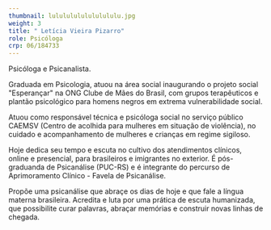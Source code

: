 ```yaml
---
thumbnail: lulululululululululu.jpg
weight: 3
title: " Letícia Vieira Pizarro"
role: Psicóloga
crp: 06/184733
---
```





Psicóloga e Psicanalista. 



Graduada em Psicologia, atuou na área social inaugurando o projeto social "Esperançar" na ONG Clube de Mães do Brasil, com grupos terapêuticos e plantão psicológico para homens negros em extrema vulnerabilidade social. 



Atuou como responsável técnica e psicóloga social no serviço público CAEMSV (Centro de acolhida para mulheres em situação de violência), no cuidado e acompanhamento de mulheres e crianças em regime sigiloso. 



Hoje dedica seu tempo e escuta no cultivo dos atendimentos clínicos, online e presencial, para brasileiros e imigrantes no exterior. É pós-graduanda de Psicanálise (PUC-RS) e é integrante do percurso de Aprimoramento Clínico - Favela de Psicanálise. 



Propõe uma psicanálise que abraçe os dias de hoje e que fale a língua materna brasileira. Acredita e luta por uma prática de escuta humanizada, que possibilite curar palavras, abraçar memórias e construir novas linhas de chegada.
